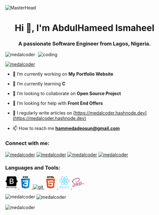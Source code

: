 ![MasterHead](https://wallpapercave.com/wp/wp8971714.jpg)
<h1 align="center">Hi 👋, I'm AbdulHameed Ismaheel</h1>
<h3 align="center">A passionate Software Engineer from Lagos, Nigeria.</h3>
<img align="right" alt="coding" width="400" src="https://camo.githubusercontent.com/cae12fddd9d6982901d82580bdf321d81fb299141098ca1c2d4891870827bf17/68747470733a2f2f6d69726f2e6d656469756d2e636f6d2f6d61782f313336302f302a37513379765349765f7430696f4a2d5a2e676966">

<p align="left"> <img src="https://komarev.com/ghpvc/?username=medalcoder&label=Profile%20views&color=0e75b6&style=flat" alt="medalcoder" /> </p>

<p align="left"> <a href="https://twitter.com/medalcoder" target="blank"><img src="https://img.shields.io/twitter/follow/medalcoder?logo=twitter&style=for-the-badge" alt="medalcoder" /></a> </p>

- 🔭 I’m currently working on **My Portfolio Website**

- 🌱 I’m currently learning **C**

- 👯 I’m looking to collaborate on **Open Source Project**

- 🤝 I’m looking for help with **Front End Offers**

- 📝 I regularly write articles on [https://medalcoder.hashnode.dev](https://medalcoder.hashnode.dev)

- 📫 How to reach me **hammedadeosun@gmail.com**

<h3 align="left">Connect with me:</h3>
<p align="left">
<a href="https://twitter.com/medalcoder" target="blank"><img align="center" src="https://raw.githubusercontent.com/rahuldkjain/github-profile-readme-generator/master/src/images/icons/Social/twitter.svg" alt="medalcoder" height="30" width="40" /></a>
<a href="https://instagram.com/medalcoder" target="blank"><img align="center" src="https://raw.githubusercontent.com/rahuldkjain/github-profile-readme-generator/master/src/images/icons/Social/instagram.svg" alt="medalcoder" height="30" width="40" /></a>
<a href="https://hashnode.com/medalcoder" target="blank"><img align="center" src="https://raw.githubusercontent.com/rahuldkjain/github-profile-readme-generator/master/src/images/icons/Social/hashnode.svg" alt="medalcoder" height="30" width="40" /></a>
<a href="https://www.youtube.com/c/medalcoder" target="blank"><img align="center" src="https://raw.githubusercontent.com/rahuldkjain/github-profile-readme-generator/master/src/images/icons/Social/youtube.svg" alt="medalcoder" height="30" width="40" /></a>
</p>

<h3 align="left">Languages and Tools:</h3>
<p align="left"> <a href="https://getbootstrap.com" target="_blank" rel="noreferrer"> <img src="https://raw.githubusercontent.com/devicons/devicon/master/icons/bootstrap/bootstrap-plain-wordmark.svg" alt="bootstrap" width="40" height="40"/> </a> <a href="https://www.w3schools.com/css/" target="_blank" rel="noreferrer"> <img src="https://raw.githubusercontent.com/devicons/devicon/master/icons/css3/css3-original-wordmark.svg" alt="css3" width="40" height="40"/> </a> <a href="https://git-scm.com/" target="_blank" rel="noreferrer"> <img src="https://www.vectorlogo.zone/logos/git-scm/git-scm-icon.svg" alt="git" width="40" height="40"/> </a> <a href="https://www.w3.org/html/" target="_blank" rel="noreferrer"> <img src="https://raw.githubusercontent.com/devicons/devicon/master/icons/html5/html5-original-wordmark.svg" alt="html5" width="40" height="40"/> </a> <a href="https://reactjs.org/" target="_blank" rel="noreferrer"> <img src="https://raw.githubusercontent.com/devicons/devicon/master/icons/react/react-original-wordmark.svg" alt="react" width="40" height="40"/> </a> <a href="https://sass-lang.com" target="_blank" rel="noreferrer"> <img src="https://raw.githubusercontent.com/devicons/devicon/master/icons/sass/sass-original.svg" alt="sass" width="40" height="40"/> </a> </p>

<p><img align="left" src="https://github-readme-stats.vercel.app/api/top-langs?username=medalcoder&show_icons=true&locale=en&layout=compact" alt="medalcoder" /></p>

<p>&nbsp;<img align="center" src="https://github-readme-stats.vercel.app/api?username=medalcoder&show_icons=true&locale=en" alt="medalcoder" /></p>

<p><img align="center" src="https://github-readme-streak-stats.herokuapp.com/?user=medalcoder&" alt="medalcoder" /></p>
